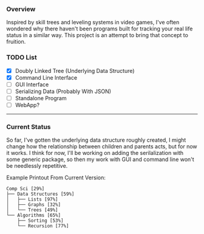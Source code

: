 ### Overview
Inspired by skill trees and leveling systems in video games, I've often wondered why there haven't been programs built for tracking your real life status in a similar way. This project is an attempt to bring that concept to fruition.

### TODO List
- [X] Doubly Linked Tree (Underlying Data Structure)
- [X] Command Line Interface
- [ ] GUI Interface
- [ ] Serializing Data (Probably With JSON)  
- [ ] Standalone Program
- [ ] WebApp?

* * *

### Current Status
So far, I've gotten the underlying data structure roughly created, I might change how the relationship between children and parents acts, but for now it works. I think for now, I'll be working on adding the serilalization with some generic package, so then my work with GUI and command line won't be needlessly repetitive.

Example Printout From Current Version: 
```
Comp Sci [29%]
├── Data Structures [59%]
│   ├── Lists [97%]
│   ├── Graphs [32%]
│   └── Trees [49%]
└── Algorithms [65%]
    ├── Sorting [53%]
    └── Recursion [77%]
```
